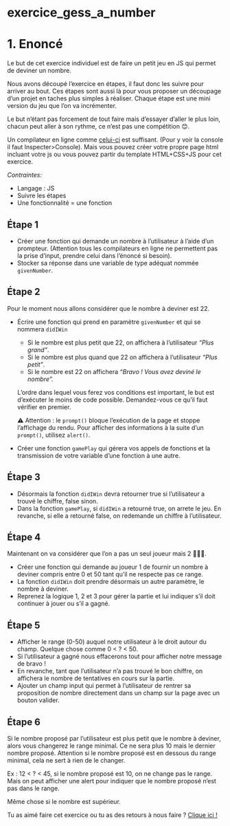 # exercice_gess_a_number
# 1. Enoncé

Le but de cet exercice individuel est de faire un petit jeu en JS qui permet de deviner un nombre.

Nous avons découpé l’exercice en étapes, il faut donc les suivre pour arriver au bout. Ces étapes sont aussi là pour vous proposer un découpage d’un projet en taches plus simples à réaliser. Chaque étape est une mini version du jeu que l’on va incrémenter.

Le but n’étant pas forcement de tout faire mais d’essayer d’aller le plus loin, chacun peut aller à son rythme, ce n’est pas une compétition 😊.

Un compilateur en ligne comme [celui-ci](https://js.do/) est suffisant. (Pour y voir la console il faut Inspecter>Console). Mais vous pouvez créer votre propre page html incluant votre js ou vous pouvez partir du template HTML+CSS+JS pour cet exercice.

*Contraintes:* 

- Langage : JS
- Suivre les étapes
- Une fonctionnalité = une fonction

## Étape 1

- Créer une fonction qui demande un nombre à l’utilisateur à l’aide d’un prompteur. (Attention tous les compilateurs en ligne ne permettent pas la prise d’input, prendre celui dans l’énoncé si besoin).
- Stocker sa réponse dans une variable de type adéquat nommée `givenNumber`.

## Étape 2

Pour le moment nous allons considérer que le nombre à deviner est 22.

- Écrire une fonction qui prend en paramètre `givenNumber` et qui se nommera `didIWin`
    - Si le nombre est plus petit que 22, on affichera à l’utilisateur *“Plus grand”*.
    - Si le nombre est plus quand que 22 on affichera à l’utilisateur *“Plus petit”*.
    - Si le nombre est 22 on affichera *“Bravo ! Vous avez deviné le nombre”.*
    
    L’ordre dans lequel vous ferez vos conditions est important, le but est d’exécuter le moins de code possible. Demandez-vous ce qu’il faut vérifier en premier.
    
    ⚠️ Attention : le `prompt()` bloque l’exécution de la page et stoppe l’affichage du rendu. Pour afficher des informations à la suite d’un `prompt()`, utilisez `alert()`.
    
- Créer une fonction `gamePlay` qui gérera vos appels de fonctions et la transmission de votre variable d’une fonction à une autre.

## Étape 3

- Désormais la fonction `didIWin` devra retourner true si l’utilisateur a trouvé le chiffre, false sinon.
- Dans la fonction `gamePlay`, si `didIWin` a retourné true, on arrete le jeu. En revanche, si elle a retourné false, on redemande un chiffre à l’utilisateur.

## Étape **4**

Maintenant on va considérer que l’on a pas un seul joueur mais 2 🧑‍🤝‍🧑.

- Créer une fonction qui demande au joueur 1 de fournir un nombre à deviner compris entre 0 et 50 tant qu’il ne respecte pas ce range.
- La fonction `didIWin` doit prendre désormais un autre paramètre, le nombre à deviner.
- Reprenez la logique 1, 2 et 3 pour gérer la partie et lui indiquer s’il doit continuer à jouer ou s’il a gagné.

## Étape **5**

- Afficher le range (0-50) auquel notre utilisateur à le droit autour du champ. Quelque chose comme 0 < ? < 50.
- Si l’utilisateur a gagné nous effacerons tout pour afficher notre message de bravo !
- En revanche, tant que l’utilisateur n’a pas trouvé le bon chiffre, on affichera le nombre de tentatives en cours sur la partie.
- Ajouter un champ input qui permet à l’utilisateur de rentrer sa proposition de nombre directement dans un champ sur la page avec un bouton valider.

## Étape **6**

Si le nombre proposé par l’utilisateur est plus petit que le nombre à deviner, alors vous changerez le range minimal. Ce ne sera plus 10 mais le dernier nombre proposé. Attention si le nombre proposé est en dessous du range minimal, cela ne sert à rien de le changer.

Ex : 12 < ? < 45, si le nombre proposé est 10, on ne change pas le range. Mais on peut afficher une alert pour indiquer que le nombre proposé n’est pas dans le range.

Même chose si le nombre est supérieur.

Tu as aimé faire cet exercice ou tu as des retours à nous faire ? [Clique ici !](https://airtable.com/appXbfdqY0iZhnZgd/shrbWiQDMsH63nsj4)
